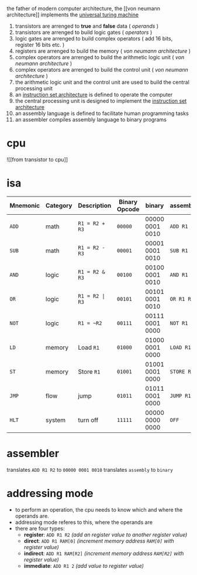 the father of modern computer architecture, the [[von neumann architecture]] implements the [universal turing machine](https://en.wikipedia.org/wiki/Universal_Turing_machine)

1. transistors are arrenged to **true** and **false** data ( *operands* )
2. transistors are arrenged to build logic gates ( *operators* )
3. logic gates are arrenged to build complex operators ( add 16 bits, register 16 bits etc. )
4. registers are arrenged to build the memory ( *von neumann architecture* )
5. complex operators are arrenged to build the arithmetic logic unit ( *von neumann architecture* )
6. complex operators are arrenged to build the control unit ( *von neumann architecture* )
7. the arithmetic logic unit and the control unit are used to build the central processing unit
8. an [instruction set architecture](https://en.wikipedia.org/wiki/Instruction_set_architecture) is defined to operate the computer
9. the central processing unit is designed to implement the [instruction set architecture](https://en.wikipedia.org/wiki/Instruction_set_architecture)
10. an assembly language is defined to facilitate human programming tasks
11. an assembler compiles assembly language to binary programs

# cpu
![[from transistor to cpu]]
# isa

| **Mnemonic** | **Category** | **Description** | **Binary Opcode** | binary          | assembly    |
| ------------ | ------------ | --------------- | ----------------- | --------------- | ----------- |
| `ADD`        | math         | `R1 = R2 + R3`  | `00000`           | 00000 0001 0010 | `ADD R1 R2` |
| `SUB`        | math         | `R1 = R2 - R3`  | `00001`           | 00001 0001 0010 | `SUB R1 R2` |
| `AND`        | logic        | `R1 = R2 & R3`  | `00100`           | 00100 0001 0010 | `AND R1 R2` |
| `OR`         | logic        | `R1 = R2 \| R3` | `00101`           | 00101 0001 0010 | `OR R1 R2`  |
| `NOT`        | logic        | `R1 = ~R2`      | `00111`           | 00111 0001 0000 | `NOT R1`    |
| `LD`         | memory       | Load `R1`       | `01000`           | 01000 0001 0000 | `LOAD R1`   |
| `ST`         | memory       | Store `R1`      | `01001`           | 01001 0001 0000 | `STORE R1`  |
| `JMP`        | flow         | jump            | `01011`           | 01011 0001 0000 | `JUMP R1`   |
| `HLT`        | system       | turn off        | `11111`           | 00000 0000 0000 | `OFF`       |
# assembler
translates `ADD R1 R2` to `00000 0001 0010`
translates `assembly` to `binary`

# addressing mode
- to perform an operation, the cpu needs to know which and where the operands are.
- addressing mode referes to this, where the operands are
- there are four types:
	- **register**: `ADD R1 R2` *(add an register value to another register value)*
	- **direct**: `ADD R1 RAM[0]` *(increment memory address `RAM[0]` with register value)*
	- **indirect**: `ADD R1 RAM[R2]` *(increment memory address `RAM[R2]` with register value)*
	- **immediate**: `ADD R1 2` *(add value to register value)*
